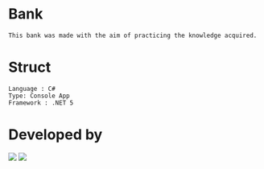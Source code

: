 # Bank
```
This bank was made with the aim of practicing the knowledge acquired.
```

# Struct
```
Language : C#
Type: Console App
Framework : .NET 5
```

# Developed by

<img src="https://discord.c99.nl/widget/theme-3/396468587398823938.png">  <img src="https://discord.c99.nl/widget/theme-3/816335350359785472.png" margin-left="100px">

#
